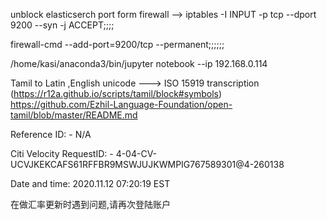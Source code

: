 unblock elasticserch port form firewall --> iptables -I INPUT -p tcp --dport 9200 --syn -j ACCEPT;;;;

firewall-cmd --add-port=9200/tcp --permanent;;;;;;


/home/kasi/anaconda3/bin/jupyter notebook --ip 192.168.0.114

Tamil to Latin ,English unicode ---> ISO 15919 transcription (https://r12a.github.io/scripts/tamil/block#symbols)
https://github.com/Ezhil-Language-Foundation/open-tamil/blob/master/README.md

Reference ID: - N/A

Citi Velocity RequestID: - 4-04-CV-UCVJKEKCAFS61RFFBR9MSWJUJKWMPIG767589301@4-260138

Date and time: 2020.11.12 07:20:19 EST

在做汇率更新时遇到问题,请再次登陆账户
